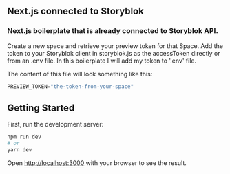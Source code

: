 ## Next.js connected to Storyblok

### Next.js boilerplate that is already connected to Storyblok API.

Create a new space and retrieve your preview token for that Space. Add the token to your Storyblok client in storyblok.js as the accessToken directly or from an .env file. In this boilerplate I will add my token to '.env' file. 

The content of this file will look something like this:
```javascript
PREVIEW_TOKEN="the-token-from-your-space"
```

## Getting Started

First, run the development server:

```bash
npm run dev
# or
yarn dev
```

Open [http://localhost:3000](http://localhost:3000) with your browser to see the result.
